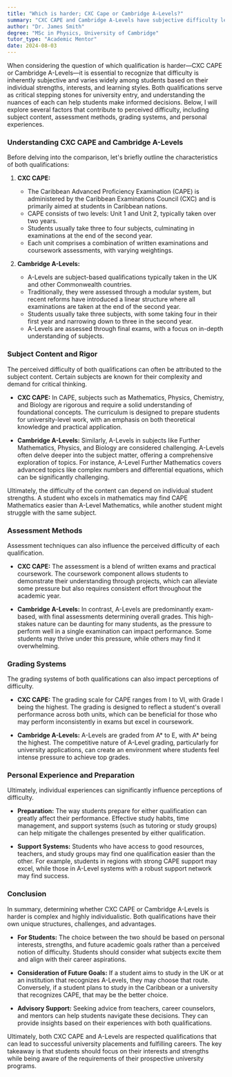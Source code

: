 ```yaml
---
title: "Which is harder; CXC Cape or Cambridge A-Levels?"
summary: "CXC CAPE and Cambridge A-Levels have subjective difficulty levels influenced by personal strengths and learning styles, impacting university readiness."
author: "Dr. James Smith"
degree: "MSc in Physics, University of Cambridge"
tutor_type: "Academic Mentor"
date: 2024-08-03
---
```


When considering the question of which qualification is harder—CXC CAPE or Cambridge A-Levels—it is essential to recognize that difficulty is inherently subjective and varies widely among students based on their individual strengths, interests, and learning styles. Both qualifications serve as critical stepping stones for university entry, and understanding the nuances of each can help students make informed decisions. Below, I will explore several factors that contribute to perceived difficulty, including subject content, assessment methods, grading systems, and personal experiences.

### Understanding CXC CAPE and Cambridge A-Levels

Before delving into the comparison, let's briefly outline the characteristics of both qualifications:

1. **CXC CAPE:**
   - The Caribbean Advanced Proficiency Examination (CAPE) is administered by the Caribbean Examinations Council (CXC) and is primarily aimed at students in Caribbean nations.
   - CAPE consists of two levels: Unit 1 and Unit 2, typically taken over two years.
   - Students usually take three to four subjects, culminating in examinations at the end of the second year.
   - Each unit comprises a combination of written examinations and coursework assessments, with varying weightings.

2. **Cambridge A-Levels:**
   - A-Levels are subject-based qualifications typically taken in the UK and other Commonwealth countries.
   - Traditionally, they were assessed through a modular system, but recent reforms have introduced a linear structure where all examinations are taken at the end of the second year.
   - Students usually take three subjects, with some taking four in their first year and narrowing down to three in the second year.
   - A-Levels are assessed through final exams, with a focus on in-depth understanding of subjects.

### Subject Content and Rigor

The perceived difficulty of both qualifications can often be attributed to the subject content. Certain subjects are known for their complexity and demand for critical thinking. 

- **CXC CAPE:** In CAPE, subjects such as Mathematics, Physics, Chemistry, and Biology are rigorous and require a solid understanding of foundational concepts. The curriculum is designed to prepare students for university-level work, with an emphasis on both theoretical knowledge and practical application.

- **Cambridge A-Levels:** Similarly, A-Levels in subjects like Further Mathematics, Physics, and Biology are considered challenging. A-Levels often delve deeper into the subject matter, offering a comprehensive exploration of topics. For instance, A-Level Further Mathematics covers advanced topics like complex numbers and differential equations, which can be significantly challenging.

Ultimately, the difficulty of the content can depend on individual student strengths. A student who excels in mathematics may find CAPE Mathematics easier than A-Level Mathematics, while another student might struggle with the same subject.

### Assessment Methods

Assessment techniques can also influence the perceived difficulty of each qualification. 

- **CXC CAPE:** The assessment is a blend of written exams and practical coursework. The coursework component allows students to demonstrate their understanding through projects, which can alleviate some pressure but also requires consistent effort throughout the academic year.

- **Cambridge A-Levels:** In contrast, A-Levels are predominantly exam-based, with final assessments determining overall grades. This high-stakes nature can be daunting for many students, as the pressure to perform well in a single examination can impact performance. Some students may thrive under this pressure, while others may find it overwhelming.

### Grading Systems

The grading systems of both qualifications can also impact perceptions of difficulty. 

- **CXC CAPE:** The grading scale for CAPE ranges from I to VI, with Grade I being the highest. The grading is designed to reflect a student's overall performance across both units, which can be beneficial for those who may perform inconsistently in exams but excel in coursework.

- **Cambridge A-Levels:** A-Levels are graded from A* to E, with A* being the highest. The competitive nature of A-Level grading, particularly for university applications, can create an environment where students feel intense pressure to achieve top grades.

### Personal Experience and Preparation

Ultimately, individual experiences can significantly influence perceptions of difficulty. 

- **Preparation:** The way students prepare for either qualification can greatly affect their performance. Effective study habits, time management, and support systems (such as tutoring or study groups) can help mitigate the challenges presented by either qualification.

- **Support Systems:** Students who have access to good resources, teachers, and study groups may find one qualification easier than the other. For example, students in regions with strong CAPE support may excel, while those in A-Level systems with a robust support network may find success.

### Conclusion

In summary, determining whether CXC CAPE or Cambridge A-Levels is harder is complex and highly individualistic. Both qualifications have their own unique structures, challenges, and advantages. 

- **For Students:** The choice between the two should be based on personal interests, strengths, and future academic goals rather than a perceived notion of difficulty. Students should consider what subjects excite them and align with their career aspirations.

- **Consideration of Future Goals:** If a student aims to study in the UK or at an institution that recognizes A-Levels, they may choose that route. Conversely, if a student plans to study in the Caribbean or a university that recognizes CAPE, that may be the better choice.

- **Advisory Support:** Seeking advice from teachers, career counselors, and mentors can help students navigate these decisions. They can provide insights based on their experiences with both qualifications.

Ultimately, both CXC CAPE and A-Levels are respected qualifications that can lead to successful university placements and fulfilling careers. The key takeaway is that students should focus on their interests and strengths while being aware of the requirements of their prospective university programs.
    